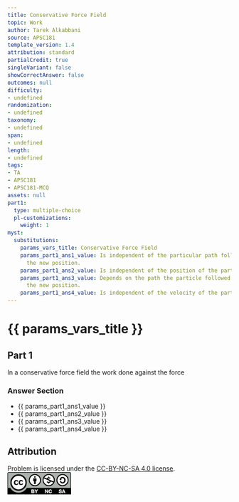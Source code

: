 ```yaml
---
title: Conservative Force Field
topic: Work
author: Tarek Alkabbani
source: APSC181
template_version: 1.4
attribution: standard
partialCredit: true
singleVariant: false
showCorrectAnswer: false
outcomes: null
difficulty:
- undefined
randomization:
- undefined
taxonomy:
- undefined
span:
- undefined
length:
- undefined
tags:
- TA
- APSC181
- APSC181-MCQ
assets: null
part1:
  type: multiple-choice
  pl-customizations:
    weight: 1
myst:
  substitutions:
    params_vars_title: Conservative Force Field
    params_part1_ans1_value: Is independent of the particular path followed in reaching
      the new position.
    params_part1_ans2_value: Is independent of the position of the particle.
    params_part1_ans3_value: Depends on the path the particle followed in reaching
      the new position.
    params_part1_ans4_value: Is independent of the velocity of the particle.
---
```

# {{ params_vars_title }}

## Part 1

In a conservative force field the work done against the force

### Answer Section

- {{ params_part1_ans1_value }}
- {{ params_part1_ans2_value }}
- {{ params_part1_ans3_value }}
- {{ params_part1_ans4_value }}

## Attribution

Problem is licensed under the [CC-BY-NC-SA 4.0 license](https://creativecommons.org/licenses/by-nc-sa/4.0/).<br> ![The Creative Commons 4.0 license requiring attribution-BY, non-commercial-NC, and share-alike-SA license.](https://raw.githubusercontent.com/firasm/bits/master/by-nc-sa.png)